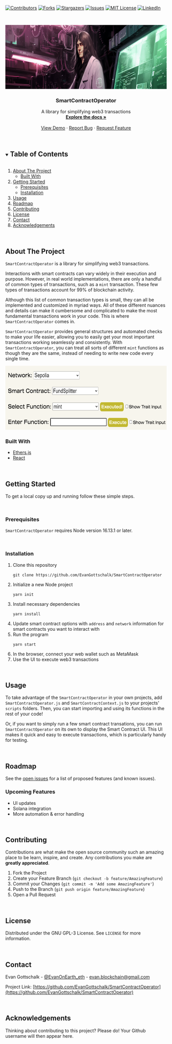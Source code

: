 [![Contributors][contributors-shield]][contributors-url]
[![Forks][forks-shield]][forks-url]
[![Stargazers][stars-shield]][stars-url]
[![Issues][issues-shield]][issues-url]
[![MIT License][license-shield]][license-url]
[![LinkedIn][linkedin-shield]][linkedin-url]



<!-- PROJECT LOGO -->
<br />
<p align="center">
  <!--   <a href="https://github.com/EvanGottschalk/SmartContractOperator">
    <img src="README_images/logo.png" alt="Logo" width="250" height="130">
  </a> -->
  <a href="https://github.com/EvanGottschalk/SmartContractOperator">
    <img src="README_images/banner.png" alt="SmartContractOperator" height="200">
  </a>

  <h3 align="center">SmartContractOperator</h3>

  <p align="center">
    A library for simplifying web3 transactions
    <br />
    <a href="https://github.com/EvanGottschalk/SmartContractOperator"><strong>Explore the docs »</strong></a>
    <br />
    <br />
    <a href="https://github.com/EvanGottschalk/SmartContractOperator">View Demo</a>
    ·
    <a href="https://github.com/EvanGottschalk/SmartContractOperator/issues">Report Bug</a>
    ·
    <a href="https://github.com/EvanGottschalk/SmartContractOperator/issues">Request Feature</a>
  </p>
</p>




<br>





<!-- TABLE OF CONTENTS -->
<details open="open">
  <summary><h2 style="display: inline-block">Table of Contents</h2></summary>
  <ol>
    <li>
      <a href="#about-the-project">About The Project</a>
      <ul>
        <li><a href="#built-with">Built With</a></li>
      </ul>
    </li>
    <li>
      <a href="#getting-started">Getting Started</a>
      <ul>
        <li><a href="#prerequisites">Prerequisites</a></li>
        <li><a href="#installation">Installation</a></li>
      </ul>
    </li>
    <li><a href="#usage">Usage</a></li>
    <li><a href="#roadmap">Roadmap</a></li>
    <li><a href="#contributing">Contributing</a></li>
    <li><a href="#license">License</a></li>
    <li><a href="#contact">Contact</a></li>
    <li><a href="#acknowledgements">Acknowledgements</a></li>
  </ol>
</details>





<br>






<!-- ABOUT THE PROJECT -->
## About The Project

`SmartContractOperator` is a library for simplifying web3 transactions.

Interactions with smart contracts can vary widely in their execution and purpose. However, in real world implementations, there are only a handful of common types of transactions, such as a `mint` transaction. These few types of transactions account for 99% of blockchain activity.

Although this list of common transaction types is small, they can all be implemented and customized in myriad ways. All of these different nuances and details can make it cumbersome and complicated to make the most fundamental transactions work in your code. This is where `SmartContractOperator` comes in.

`SmartContractOperator` provides general structures and automated checks to make your life easier, allowing you to easily get your most important transactions working seamlessly and consistently. With `SmartContractOperator`, you can treat all sorts of different `mint` functions as though they are the same, instead of needing to write new code every single time. 


<a href="https://github.com/EvanGottschalk/SmartContractOperator">
  <img src="README_images/screenshot.png" alt="SmartContractOperator in action" height="200">
</a>


<br>






### Built With

* [Ethers.js](https://docs.ethers.org/v5/)
* [React](https://react.dev/)





<br>







<!-- GETTING STARTED -->
## Getting Started

To get a local copy up and running follow these simple steps.




<br>





### Prerequisites

`SmartContractOperator` requires Node version 16.13.1 or later.




<br>





### Installation

1. Clone this repository
   ```
   git clone https://github.com/EvanGottschalk/SmartContractOperator
   ```
2. Initialize a new Node project
   ```
   yarn init
   ```
3. Install necessary dependencies
   ```
   yarn install
   ```
4. Update smart contract options with `address` and `network` information for smart contracts you want to interact with
5. Run the program
   ```
   yarn start
   ```
6. In the browser, connect your web wallet such as MetaMask
7. Use the UI to execute web3 transactions




<br>





<!-- USAGE EXAMPLES -->
## Usage

To take advantage of the `SmartContractOperator` in your own projects, add `SmartContractOperator.js` and `SmartContractContext.js` to your projects' `scripts` folders. Then, you can start importing and using its functions in the rest of your code!

Or, if you want to simply run a few smart contract transations, you can run `SmartContractOperator` on its own to display the Smart Contract UI. This UI makes it quick and easy to execute transactions, which is particularly handy for testing.


<br>





<!-- ROADMAP -->
## Roadmap

See the [open issues](https://github.com/EvanGottschalk/SmartContractOperator/issues) for a list of proposed features (and known issues).

### Upcoming Features

* UI updates
* Solana integration
* More automation & error handling



<br>





<!-- CONTRIBUTING -->
## Contributing

Contributions are what make the open source community such an amazing place to be learn, inspire, and create. Any contributions you make are **greatly appreciated**.

1. Fork the Project
2. Create your Feature Branch (`git checkout -b feature/AmazingFeature`)
3. Commit your Changes (`git commit -m 'Add some AmazingFeature'`)
4. Push to the Branch (`git push origin feature/AmazingFeature`)
5. Open a Pull Request





<br>






<!-- LICENSE -->
## License

Distributed under the GNU GPL-3 License. See `LICENSE` for more information.





<br>






<!-- CONTACT -->
## Contact

Evan Gottschalk - [@EvanOnEarth_eth](https://twitter.com/EvanOnEarth_eth) - evan.blockchain@gmail.com

Project Link: [https://github.com/EvanGottschalk/SmartContractOperator](https://github.com/EvanGottschalk/SmartContractOperator)





<br>






<!-- ACKNOWLEDGEMENTS -->
## Acknowledgements

Thinking about contributing to this project? Please do! Your Github username will then appear here.





<!-- MARKDOWN LINKS & IMAGES -->
<!-- https://www.markdownguide.org/basic-syntax/#reference-style-links -->
[contributors-shield]: https://img.shields.io/github/contributors/EvanGottschalk/SmartContractOperator.svg?style=for-the-badge
[contributors-url]: https://github.com/EvanGottschalk/SmartContractOperator/graphs/contributors
[forks-shield]: https://img.shields.io/github/forks/EvanGottschalk/SmartContractOperator.svg?style=for-the-badge
[forks-url]: https://github.com/EvanGottschalk/SmartContractOperator/network/members
[stars-shield]: https://img.shields.io/github/stars/EvanGottschalk/SmartContractOperator.svg?style=for-the-badge
[stars-url]: https://github.com/EvanGottschalk/SmartContractOperator/stargazers
[issues-shield]: https://img.shields.io/github/issues/EvanGottschalk/SmartContractOperator.svg?style=for-the-badge
[issues-url]: https://github.com/EvanGottschalk/SmartContractOperator/issues
[license-shield]: https://img.shields.io/github/license/EvanGottschalk/SmartContractOperator.svg?style=for-the-badge
[license-url]: https://github.com/EvanGottschalk/SmartContractOperator/blob/master/LICENSE.txt
[linkedin-shield]: https://img.shields.io/badge/-LinkedIn-black.svg?style=for-the-badge&logo=linkedin&colorB=555
[linkedin-url]: https://linkedin.com/in/EvanGottschalk

